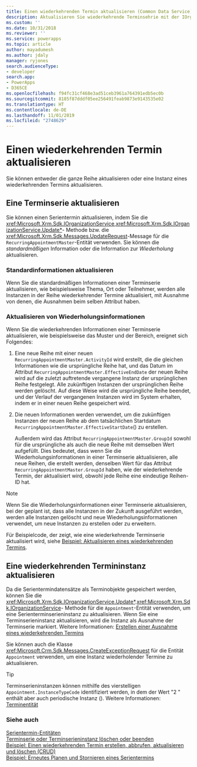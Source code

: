 ```yaml
---
title: Einen wiederkehrenden Termin aktualisieren (Common Data Service) | Microsoft-Dokumentation
description: Aktualisieren Sie wiederkehrende Terminsehrie mit der IOrganizationService.Entity-Methode oder der UpdateRequest-Nachricht für die RecurringAppointmentMaster-Entität.
ms.custom: ''
ms.date: 10/31/2018
ms.reviewer: ''
ms.service: powerapps
ms.topic: article
author: mayadumesh
ms.author: jdaly
manager: ryjones
search.audienceType:
- developer
search.app:
- PowerApps
- D365CE
ms.openlocfilehash: f94fc31cf468e3ad51ceb3961a764391edb5ec0b
ms.sourcegitcommit: 8185f87dddf05ee256491feab9873e9143535e02
ms.translationtype: HT
ms.contentlocale: de-DE
ms.lasthandoff: 11/01/2019
ms.locfileid: "2748629"
---
```

# <a name="update-a-recurring-appointment"></a>Einen wiederkehrenden Termin aktualisieren

Sie können entweder die ganze Reihe aktualisieren oder eine Instanz eines wiederkehrenden Termins aktualisieren.  
  
## <a name="update-a-recurring-appointment-series"></a>Eine Terminserie aktualisieren  
 Sie können einen Serientermin aktualisieren, indem Sie die <xref:Microsoft.Xrm.Sdk.IOrganizationService>,<xref:Microsoft.Xrm.Sdk.IOrganizationService.Update*>- Methode bzw. die <xref:Microsoft.Xrm.Sdk.Messages.UpdateRequest>-Message für die `RecurringAppointmentMaster`-Entität verwenden. Sie können die *standardmäßigen* Information oder die Information zur *Wiederholung* aktualisieren.  
  
### <a name="update-basic-information"></a>Standardinformationen aktualisieren  
 Wenn Sie die standardmäßigen Informationen einer Terminserie aktualisieren, wie beispielsweise Thema, Ort oder Teilnehmer, werden alle Instanzen in der Reihe wiederkehrender Termine aktualisiert, mit Ausnahme von denen, die Ausnahmen beim selben Attribut haben.  
  
### <a name="update-recurrence-information"></a>Aktualisieren von Wiederholungsinformationen  
 Wenn Sie die wiederkehrenden Informationen einer Terminserie aktualisieren, wie beispielsweise das Muster und der Bereich, ereignet sich Folgendes:  
  
1. Eine neue Reihe mit einer neuen `RecurringAppointmentMaster.ActivityId` wird erstellt, die die gleichen Informationen wie die ursprüngliche Reihe hat, und das Datum im Attribut `RecurringAppointmentMaster.EffectiveEndDate` der neuen Reihe wird auf die zuletzt auftretende vergangene Instanz der ursprünglichen Reihe festgelegt. Alle zukünftigen Instanzen der ursprünglichen Reihe werden gelöscht. Auf diese Weise wird die ursprüngliche Reihe beendet, und der Verlauf der vergangenen Instanzen wird im System erhalten, indem er in einer neuen Reihe gespeichert wird.  
  
2. Die neuen Informationen werden verwendet, um die zukünftigen Instanzen der neuen Reihe ab dem tatsächlichen Startdatum `RecurringAppointmentMaster.EffectiveStartDate`() zu erstellen.  
  
   Außerdem wird das Attribut `RecurringAppointmentMaster.GroupId` sowohl für die ursprüngliche als auch die neue Reihe mit demselben Wert aufgefüllt. Dies bedeutet, dass wenn Sie die Wiederholungsinformationen in einer Terminserie aktualisieren, alle neue Reihen, die erstellt werden, denselben Wert für das Attribut `RecurringAppointmentMaster.GroupId` haben, wie der wiederkehrende Termin, der aktualisiert wird, obwohl jede Reihe eine eindeutige Reihen-ID hat.  
  
> [!NOTE]
>  Wenn Sie die Wiederholungsinformationen einer Terminserie aktualisieren, bei der geplant ist, dass alle Instanzen in der Zukunft ausgeführt werden, werden alle Instanzen gelöscht und neue Wiederholungsinformationen verwendet, um neue Instanzen zu erstellen oder zu erweitern.  
  
 Für Beispielcode, der zeigt, wie eine wiederkehrende Terminserie aktualisiert wird, siehe [Beispiel: Aktualisieren eines wiederkehrenden Termins](org-service/samples/reschedule-cancel-recurring-appointment.md).  
  
## <a name="update-a-recurring-appointment-instance"></a>Eine wiederkehrenden Termininstanz aktualisieren  
 Da die Serientermindatensätze als Terminobjekte gespeichert werden, können Sie die <xref:Microsoft.Xrm.Sdk.IOrganizationService.Update*>.<xref:Microsoft.Xrm.Sdk.IOrganizationService>- Methode für die `Appointment`-Entität verwenden, um eine Serienterminserieninstanz zu aktualisieren. Wenn Sie eine Terminserieninstanz aktualisieren, wird die Instanz als Ausnahme der Terminserie markiert. Weitere Informationen: [Erstellen einer Ausnahme eines wiederkehrenden Termins](create-recurring-appointment-series-instance-exception.md#bkmk_createexception)  
  
 Sie können auch die Klasse <xref:Microsoft.Crm.Sdk.Messages.CreateExceptionRequest> für die Entität `Appointment` verwenden, um eine Instanz wiederholender Termine zu aktualisieren.  
  
> [!TIP]
>  Terminserieninstanzen können mithilfe des vierstelligen `Appointment.InstanceTypeCode` identifiziert werden, in dem der Wert "2 " enthält aber auch periodische Instanz (). Weitere Informationen: [Terminentität](reference/entities/appointment.md)  
  
### <a name="see-also"></a>Siehe auch  
 [Serientermin-Entitäten](/dynamics365/customer-engagement/developer/recurring-appointment-entities)   
 [Terminserie oder Terminserieninstanz löschen oder beenden](/dynamics365/customer-engagement/developer/delete-or-end-a-recurring-appointment-series-or-instance)   
 [Beispiel: Einen wiederkehrenden Termin erstellen, abbrufen, aktualisieren und löschen (CRUD)](org-service/samples/create-retrieve-update-delete-recurring-appointment.md)   
 [Beispiel: Erneutes Planen und Stornieren eines Serientermins](org-service/samples/reschedule-cancel-recurring-appointment.md)
